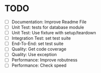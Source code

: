 # TODO
- [ ] Documentation: Improve Readme File
- [ ] Unit Test: tests for database module
- [ ] Unit Test: Use fixture with setup/teardown
- [ ] Integration Test: set test suite
- [ ] End-To-End: set test suite
- [ ] Quality: Get code coverage
- [ ] Quality: Use exception
- [ ] Performance: Improve robutness
- [ ] Performance: Check speed